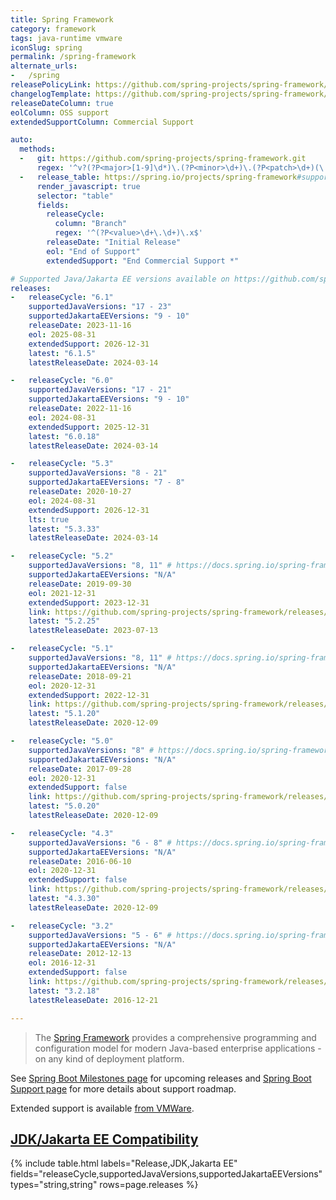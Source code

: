 ```yaml
---
title: Spring Framework
category: framework
tags: java-runtime vmware
iconSlug: spring
permalink: /spring-framework
alternate_urls:
-   /spring
releasePolicyLink: https://github.com/spring-projects/spring-framework/wiki/Spring-Framework-Versions
changelogTemplate: https://github.com/spring-projects/spring-framework/releases/tag/v__LATEST__
releaseDateColumn: true
eolColumn: OSS support
extendedSupportColumn: Commercial Support

auto:
  methods:
  -   git: https://github.com/spring-projects/spring-framework.git
      regex: '^v?(?P<major>[1-9]\d*)\.(?P<minor>\d+)\.(?P<patch>\d+)(\.RELEASE)?$'
  -   release_table: https://spring.io/projects/spring-framework#support
      render_javascript: true
      selector: "table"
      fields:
        releaseCycle:
          column: "Branch"
          regex: '^(?P<value>\d+\.\d+)\.x$'
        releaseDate: "Initial Release"
        eol: "End of Support"
        extendedSupport: "End Commercial Support *"

# Supported Java/Jakarta EE versions available on https://github.com/spring-projects/spring-framework/wiki/Spring-Framework-Versions#jdk-version-range.
releases:
-   releaseCycle: "6.1"
    supportedJavaVersions: "17 - 23"
    supportedJakartaEEVersions: "9 - 10"
    releaseDate: 2023-11-16
    eol: 2025-08-31
    extendedSupport: 2026-12-31
    latest: "6.1.5"
    latestReleaseDate: 2024-03-14

-   releaseCycle: "6.0"
    supportedJavaVersions: "17 - 21"
    supportedJakartaEEVersions: "9 - 10"
    releaseDate: 2022-11-16
    eol: 2024-08-31
    extendedSupport: 2025-12-31
    latest: "6.0.18"
    latestReleaseDate: 2024-03-14

-   releaseCycle: "5.3"
    supportedJavaVersions: "8 - 21"
    supportedJakartaEEVersions: "7 - 8"
    releaseDate: 2020-10-27
    eol: 2024-08-31
    extendedSupport: 2026-12-31
    lts: true
    latest: "5.3.33"
    latestReleaseDate: 2024-03-14

-   releaseCycle: "5.2"
    supportedJavaVersions: "8, 11" # https://docs.spring.io/spring-framework/docs/5.2.22.RELEASE/spring-framework-reference/overview.html#overview
    supportedJakartaEEVersions: "N/A"
    releaseDate: 2019-09-30
    eol: 2021-12-31
    extendedSupport: 2023-12-31
    link: https://github.com/spring-projects/spring-framework/releases/tag/v__LATEST__.RELEASE
    latest: "5.2.25"
    latestReleaseDate: 2023-07-13

-   releaseCycle: "5.1"
    supportedJavaVersions: "8, 11" # https://docs.spring.io/spring-framework/docs/5.1.20.RELEASE/spring-framework-reference/overview.html#overview
    supportedJakartaEEVersions: "N/A"
    releaseDate: 2018-09-21
    eol: 2020-12-31
    extendedSupport: 2022-12-31
    link: https://github.com/spring-projects/spring-framework/releases/tag/v__LATEST__.RELEASE
    latest: "5.1.20"
    latestReleaseDate: 2020-12-09

-   releaseCycle: "5.0"
    supportedJavaVersions: "8" # https://docs.spring.io/spring-framework/docs/5.0.20.RELEASE/spring-framework-reference/overview.html#overview
    supportedJakartaEEVersions: "N/A"
    releaseDate: 2017-09-28
    eol: 2020-12-31
    extendedSupport: false
    link: https://github.com/spring-projects/spring-framework/releases/tag/v__LATEST__.RELEASE
    latest: "5.0.20"
    latestReleaseDate: 2020-12-09

-   releaseCycle: "4.3"
    supportedJavaVersions: "6 - 8" # https://docs.spring.io/spring-framework/docs/4.3.30.RELEASE/spring-framework-reference/html/new-in-4.0.html#_java_8_as_well_as_6_and_7
    supportedJakartaEEVersions: "N/A"
    releaseDate: 2016-06-10
    eol: 2020-12-31
    extendedSupport: false
    link: https://github.com/spring-projects/spring-framework/releases/tag/v__LATEST__.RELEASE
    latest: "4.3.30"
    latestReleaseDate: 2020-12-09

-   releaseCycle: "3.2"
    supportedJavaVersions: "5 - 6" # https://docs.spring.io/spring-framework/docs/3.2.18.RELEASE/spring-framework-reference/html/new-in-3.0.html#new-in-3.0
    supportedJakartaEEVersions: "N/A"
    releaseDate: 2012-12-13
    eol: 2016-12-31
    extendedSupport: false
    link: https://github.com/spring-projects/spring-framework/releases/tag/v__LATEST__.RELEASE
    latest: "3.2.18"
    latestReleaseDate: 2016-12-21

---
```


> The [Spring Framework](https://spring.io/projects/spring-framework) provides a comprehensive
> programming and configuration model for modern Java-based enterprise applications - on any kind of
> deployment platform.

See [Spring Boot Milestones page](https://github.com/spring-projects/spring-framework/milestones)
for upcoming releases and [Spring Boot Support page](https://spring.io/projects/spring-framework#support)
for more details about support roadmap.

Extended support is available
[from VMWare](https://tanzu.vmware.com/content/blog/vmware-spring-runtime-extended-support).

## [JDK/Jakarta EE Compatibility](https://github.com/spring-projects/spring-framework/wiki/Spring-Framework-Versions#jdk-version-range)

{% include table.html
  labels="Release,JDK,Jakarta EE"
  fields="releaseCycle,supportedJavaVersions,supportedJakartaEEVersions"
  types="string,string"
  rows=page.releases %}
